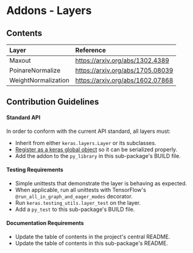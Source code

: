 # Addons - Layers

## Contents
| Layer  | Reference                                     |
|:----------------------- |:-----------------------------|
| Maxout | https://arxiv.org/abs/1302.4389               |
| PoinareNormalize | https://arxiv.org/abs/1705.08039    |
| WeightNormalization | https://arxiv.org/abs/1602.07868 |


## Contribution Guidelines
#### Standard API
In order to conform with the current API standard, all layers
must:
 * Inherit from either `keras.layers.Layer` or its subclasses.
 * [Register as a keras global object](https://github.com/tensorflow/addons/blob/master/tensorflow_addons/utils/python/keras_utils.py)
  so it can be serialized properly.
 * Add the addon to the `py_library` in this sub-package's BUILD file.

#### Testing Requirements
 * Simple unittests that demonstrate the layer is behaving as expected.
 * When applicable, run all unittests with TensorFlow's
  `@run_all_in_graph_and_eager_modes` decorator.
 * Run `keras.testing_utils.layer_test` on the layer.
 * Add a `py_test` to this sub-package's BUILD file.

#### Documentation Requirements
 * Update the table of contents in the project's central README.
 * Update the table of contents in this sub-package's README.
